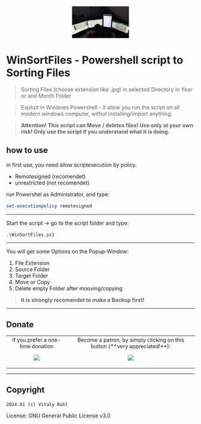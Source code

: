 <p align="center">
  <br />
  <a title="Intouch-Language" href="https://github.com/vitalyruhl/FindDuplicateFiles"><img src="https://raw.githubusercontent.com/vitalyruhl/PSWinSortFiles/master/images/logo.jpg" alt="Vivil - Vitaly Ruhl Logo" width="30%" /></a>
</p>

# WinSortFiles - Powershell script to Sorting Files

> Sorting Files (choose extension like .jpg) in selected Directory in Year or and Month Folder

> Explizit in Windows Powershell - it allow you run the script on all modern windows computer, withot installing/import anything.

> **Attention! This script can Move / deletes files! Use only at your own risk! Only use the script if you understand what it is doing.**

## how to use

in first use, you need allow scriptexecution by policy.

- Remotesigned (recomendet)
- unrestricted (not recomendet)

run Powershel as Administrator, and type:

```powershell
set-executionpolicy remotesigned
```

---

Start the script -> go to the script folder and type:

```powershell
.\WinSortFiles.ps1
```

---

You will get some Options on the Popup-Window:

1. File Extension
2. Source Folder
3. Target Folder
4. Move or Copy
5. Delete empty Folder after mooving/copying

> **it is strongly recomendet to make a Backup first!**

---


## Donate

<table align="center" width="100%" border="0" bgcolor:=#3f3f3f>
<tr align="center">
<td align="center">  
if you prefer a one-time donation

[![](https://www.paypalobjects.com/en_US/i/btn/btn_donateCC_LG.gif)](https://paypal.me/FamilieRuhl)
</td>

<td align="center">  
Become a patron, by simply clicking on this button (**very appreciated!**):

[![](https://c5.patreon.com/external/logo/become_a_patron_button.png)](https://www.patreon.com/join/6555448/checkout?ru=undefined)

</td>
</tr>
</table>

---
## Copyright
`2024.01 (c) Vitaly Ruhl`

License: GNU General Public License v3.0
